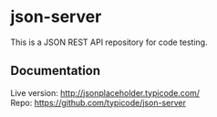 # json-server
This is a JSON REST API repository for code testing.

## Documentation
Live version: http://jsonplaceholder.typicode.com/  
Repo: https://github.com/typicode/json-server
